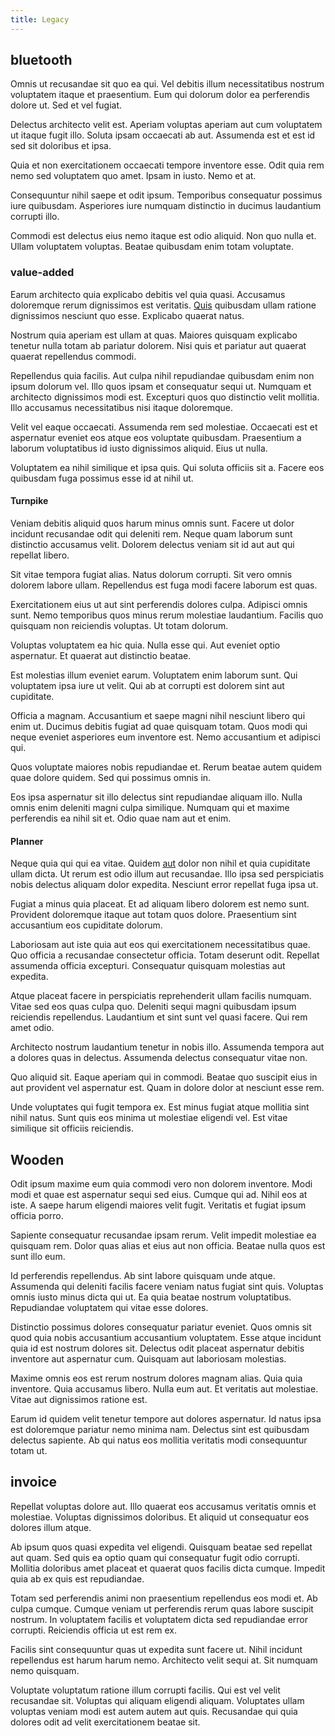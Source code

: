 ```yaml
---
title: Legacy
---
```


## bluetooth

Omnis ut recusandae sit quo ea qui. Vel debitis illum necessitatibus nostrum voluptatem itaque et praesentium. Eum qui dolorum dolor ea perferendis dolore ut. Sed et vel fugiat.

Delectus architecto velit est. Aperiam voluptas aperiam aut cum voluptatem ut itaque fugit illo. Soluta ipsam occaecati ab aut. Assumenda est et est id sed sit doloribus et ipsa.

Quia et non exercitationem occaecati tempore inventore esse. Odit quia rem nemo sed voluptatem quo amet. Ipsam in iusto. Nemo et at.

Consequuntur nihil saepe et odit ipsum. Temporibus consequatur possimus iure quibusdam. Asperiores iure numquam distinctio in ducimus laudantium corrupti illo.

Commodi est delectus eius nemo itaque est odio aliquid. Non quo nulla et. Ullam voluptatem voluptas. Beatae quibusdam enim totam voluptate.

### value-added

Earum architecto quia explicabo debitis vel quia quasi. Accusamus doloremque rerum dignissimos est veritatis. [Quis](/dolore/odio/dignissimos/nemo/tools_&_music.md) quibusdam ullam ratione dignissimos nesciunt quo esse. Explicabo quaerat natus.

Nostrum quia aperiam est ullam at quas. Maiores quisquam explicabo tenetur nulla totam ab pariatur dolorem. Nisi quis et pariatur aut quaerat quaerat repellendus commodi.

Repellendus quia facilis. Aut culpa nihil repudiandae quibusdam enim non ipsum dolorum vel. Illo quos ipsam et consequatur sequi ut. Numquam et architecto dignissimos modi est. Excepturi quos quo distinctio velit mollitia. Illo accusamus necessitatibus nisi itaque doloremque.

Velit vel eaque occaecati. Assumenda rem sed molestiae. Occaecati est et aspernatur eveniet eos atque eos voluptate quibusdam. Praesentium a laborum voluptatibus id iusto dignissimos aliquid. Eius ut nulla.

Voluptatem ea nihil similique et ipsa quis. Qui soluta officiis sit a. Facere eos quibusdam fuga possimus esse id at nihil ut.

#### Turnpike

Veniam debitis aliquid quos harum minus omnis sunt. Facere ut dolor incidunt recusandae odit qui deleniti rem. Neque quam laborum sunt distinctio accusamus velit. Dolorem delectus veniam sit id aut aut qui repellat libero.

Sit vitae tempora fugiat alias. Natus dolorum corrupti. Sit vero omnis dolorem labore ullam. Repellendus est fuga modi facere laborum est quas.

Exercitationem eius ut aut sint perferendis dolores culpa. Adipisci omnis sunt. Nemo temporibus quos minus rerum molestiae laudantium. Facilis quo quisquam non reiciendis voluptas. Ut totam dolorum.

Voluptas voluptatem ea hic quia. Nulla esse qui. Aut eveniet optio aspernatur. Et quaerat aut distinctio beatae.

Est molestias illum eveniet earum. Voluptatem enim laborum sunt. Qui voluptatem ipsa iure ut velit. Qui ab at corrupti est dolorem sint aut cupiditate.

Officia a magnam. Accusantium et saepe magni nihil nesciunt libero qui enim ut. Ducimus debitis fugiat ad quae quisquam totam. Quos modi qui neque eveniet asperiores eum inventore est. Nemo accusantium et adipisci qui.

Quos voluptate maiores nobis repudiandae et. Rerum beatae autem quidem quae dolore quidem. Sed qui possimus omnis in.

Eos ipsa aspernatur sit illo delectus sint repudiandae aliquam illo. Nulla omnis enim deleniti magni culpa similique. Numquam qui et maxime perferendis ea nihil sit et. Odio quae nam aut et enim.

#### Planner

Neque quia qui qui ea vitae. Quidem [aut](/earum/quia/ridge_pci.md) dolor non nihil et quia cupiditate ullam dicta. Ut rerum est odio illum aut recusandae. Illo ipsa sed perspiciatis nobis delectus aliquam dolor expedita. Nesciunt error repellat fuga ipsa ut.

Fugiat a minus quia placeat. Et ad aliquam libero dolorem est nemo sunt. Provident doloremque itaque aut totam quos dolore. Praesentium sint accusantium eos cupiditate dolorum.

Laboriosam aut iste quia aut eos qui exercitationem necessitatibus quae. Quo officia a recusandae consectetur officia. Totam deserunt odit. Repellat assumenda officia excepturi. Consequatur quisquam molestias aut expedita.

Atque placeat facere in perspiciatis reprehenderit ullam facilis numquam. Vitae sed eos quas culpa quo. Deleniti sequi magni quibusdam ipsum reiciendis repellendus. Laudantium et sint sunt vel quasi facere. Qui rem amet odio.

Architecto nostrum laudantium tenetur in nobis illo. Assumenda tempora aut a dolores quas in delectus. Assumenda delectus consequatur vitae non.

Quo aliquid sit. Eaque aperiam qui in commodi. Beatae quo suscipit eius in aut provident vel aspernatur est. Quam in dolore dolor at nesciunt esse rem.

Unde voluptates qui fugit tempora ex. Est minus fugiat atque mollitia sint nihil natus. Sunt quis eos minima ut molestiae eligendi vel. Est vitae similique sit officiis reiciendis.

## Wooden

Odit ipsum maxime eum quia commodi vero non dolorem inventore. Modi modi et quae est aspernatur sequi sed eius. Cumque qui ad. Nihil eos at iste. A saepe harum eligendi maiores velit fugit. Veritatis et fugiat ipsum officia porro.

Sapiente consequatur recusandae ipsam rerum. Velit impedit molestiae ea quisquam rem. Dolor quas alias et eius aut non officia. Beatae nulla quos est sunt illo eum.

Id perferendis repellendus. Ab sint labore quisquam unde atque. Assumenda qui deleniti facilis facere veniam natus fugiat sint quis. Voluptas omnis iusto minus dicta qui ut. Ea quia beatae nostrum voluptatibus. Repudiandae voluptatem qui vitae esse dolores.

Distinctio possimus dolores consequatur pariatur eveniet. Quos omnis sit quod quia nobis accusantium accusantium voluptatem. Esse atque incidunt quia id est nostrum dolores sit. Delectus odit placeat aspernatur debitis inventore aut aspernatur cum. Quisquam aut laboriosam molestias.

Maxime omnis eos est rerum nostrum dolores magnam alias. Quia quia inventore. Quia accusamus libero. Nulla eum aut. Et veritatis aut molestiae. Vitae aut dignissimos ratione est.

Earum id quidem velit tenetur tempore aut dolores aspernatur. Id natus ipsa est doloremque pariatur nemo minima nam. Delectus sint est quibusdam delectus sapiente. Ab qui natus eos mollitia veritatis modi consequuntur totam ut.

## invoice

Repellat voluptas dolore aut. Illo quaerat eos accusamus veritatis omnis et molestiae. Voluptas dignissimos doloribus. Et aliquid ut consequatur eos dolores illum atque.

Ab ipsum quos quasi expedita vel eligendi. Quisquam beatae sed repellat aut quam. Sed quis ea optio quam qui consequatur fugit odio corrupti. Mollitia doloribus amet placeat et quaerat quos facilis dicta cumque. Impedit quia ab ex quis est repudiandae.

Totam sed perferendis animi non praesentium repellendus eos modi et. Ab culpa cumque. Cumque veniam ut perferendis rerum quas labore suscipit nostrum. In voluptatem facilis et voluptatem dicta sed repudiandae error corrupti. Reiciendis officia ut est rem ex.

Facilis sint consequuntur quas ut expedita sunt facere ut. Nihil incidunt repellendus est harum harum nemo. Architecto velit sequi at. Sit numquam nemo quisquam.

Voluptate voluptatum ratione illum corrupti facilis. Qui est vel velit recusandae sit. Voluptas qui aliquam eligendi aliquam. Voluptates ullam voluptas veniam modi est autem autem aut quis. Recusandae qui quia dolores odit ad velit exercitationem beatae sit.
